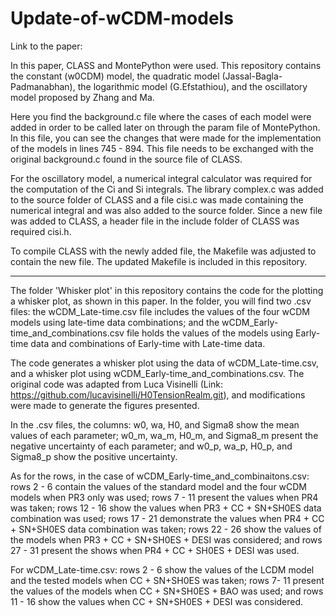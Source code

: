 # Update-of-wCDM-models

Link to the paper: 

In this paper, CLASS and MontePython were used. This repository contains the constant (w0CDM) model, the quadratic model (Jassal-Bagla-Padmanabhan), the logarithmic model (G.Efstathiou), and the oscillatory model proposed by Zhang and Ma. 

Here you find the background.c file where the cases of each model were added in order to be called later on through the param file of MontePython. In this file, you can see the changes that were made for the implementation of the models in lines 745 - 894. This file needs to be exchanged with the original background.c found in the source file of CLASS. 

For the oscillatory model, a numerical integral calculator was required for the computation of the Ci and Si integrals. The library complex.c was added to the source folder of CLASS and a file cisi.c was made containing the numerical integral and was also added to the source folder. Since a new file was added to CLASS, a header file in the include folder of CLASS was required cisi.h. 

To compile CLASS with the newly added file, the Makefile was adjusted to contain the new file. The updated Makefile is included in this repository.

-------------------------------------------------------------------------------------------------------------------

The folder 'Whisker plot' in this repository contains the code for the plotting a whisker plot, as shown in this paper. In the folder, you will find two .csv files: the wCDM_Late-time.csv file includes the values of the four wCDM models using late-time data combinations; and the wCDM_Early-time_and_combinations.csv file holds the values of the models using Early-time data and combinations of Early-time with Late-time data. 

The code generates a whisker plot using the data of wCDM_Late-time.csv, and a whisker plot using wCDM_Early-time_and_combinations.csv. The original code was adapted from Luca Visinelli (Link: https://github.com/lucavisinelli/H0TensionRealm.git), and modifications were made to generate the figures presented.

In the .csv files, the columns: w0, wa, H0, and Sigma8 show the mean values of each parameter; w0_m, wa_m, H0_m, and Sigma8_m present the negative uncertainty of each parameter; and w0_p, wa_p, H0_p, and Sigma8_p show the positive uncertainty. 

As for the rows, in the case of wCDM_Early-time_and_combinaitons.csv: rows 2 - 6 contain the values of the standard model and the four wCDM models when PR3 only was used; rows 7 - 11 present the values when PR4 was taken; rows 12 - 16 show the values when PR3 + CC + SN+SH0ES data combination was used; rows 17 - 21 demonstrate the values when PR4 + CC + SN+SH0ES data combination was taken; rows 22 - 26 show the values of the models when PR3 + CC + SN+SH0ES + DESI was considered; and rows 27 - 31 present the shows when PR4 + CC + SH0ES + DESI was used. 

For wCDM_Late-time.csv: rows 2 - 6 show the values of the LCDM model and the tested models when CC + SN+SH0ES was taken; rows 7- 11 present the values of the models when CC + SN+SH0ES + BAO was used; and rows 11 - 16 show the values when CC + SN+SH0ES + DESI was considered. 
